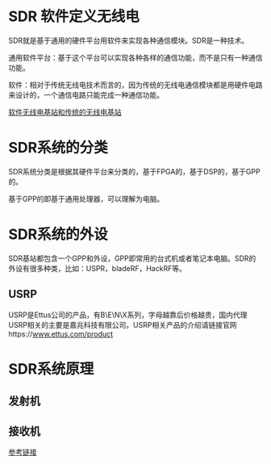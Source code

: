 # SDR 软件定义无线电

SDR就是基于通用的硬件平台用软件来实现各种通信模块。SDR是一种技术。

通用软件平台：基于这个平台可以实现各种各样的通信功能，而不是只有一种通信功能。

软件：相对于传统无线电技术而言的，因为传统的无线电通信模块都是用硬件电路来设计的，一个通信电路只能完成一种通信功能。

[软件无线电基站和传统的无线电基站](https://blog.csdn.net/jxwxg/article/details/53446841)

# SDR系统的分类

SDR系统分类是根据其硬件平台来分类的，基于FPGA的，基于DSP的，基于GPP的。

基于GPP的即基于通用处理器，可以理解为电脑。

# SDR系统的外设

SDR基站都包含一个GPP和外设，GPP即常用的台式机或者笔记本电脑。SDR的外设有很多种类，比如：USPR，bladeRF，HackRF等。

## USRP

USRP是Ettus公司的产品，有B\E\N\X系列，字母越靠后价格越贵，国内代理USRP相关的主要是嘉兆科技有限公司。USRP相关产品的介绍请链接官网https://www.ettus.com/product

# SDR系统原理

## 发射机

## 接收机

[参考链接](https://blog.csdn.net/jxwxg/article/details/53446841)